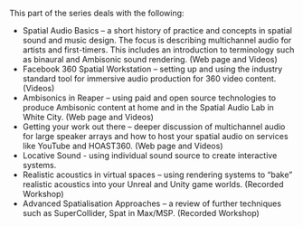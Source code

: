 This part of the series deals with the following:

+ Spatial Audio Basics – a short history of practice and concepts in spatial sound and music design. The focus is describing multichannel audio for artists and first-timers. This includes an introduction to terminology such as binaural and Ambisonic sound rendering. (Web page and Videos)
+ Facebook 360 Spatial Workstation – setting up and using the industry standard tool for immersive audio production for 360 video content. (Videos)
+ Ambisonics in Reaper – using paid and open source technologies to produce Ambisonic content at home and in the Spatial Audio Lab in White City. (Web page and Videos)
+ Getting your work out there – deeper discussion of multichannel audio for large speaker arrays and how to host your spatial audio on services like YouTube and HOAST360. (Web page and Videos)
+ Locative Sound - using individual sound source to create interactive systems.
+ Realistic acoustics in virtual spaces – using rendering systems to “bake” realistic acoustics into your Unreal and Unity game worlds. (Recorded Workshop)
+ Advanced Spatialisation Approaches – a review of further techniques such as SuperCollider, Spat in Max/MSP. (Recorded Workshop)

